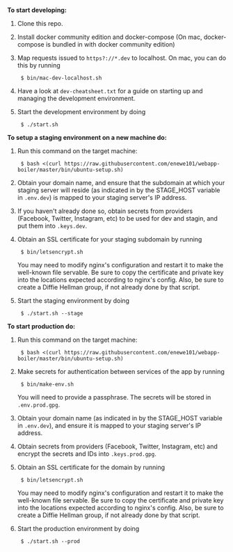 **To start developing:**

1. Clone this repo.
2. Install docker community edition and docker-compose (On mac,
   docker-compose is bundled in with docker community edition)
3. Map requests issued to `https?://*.dev` to localhost.  On mac, you can
   do this by running 

        $ bin/mac-dev-localhost.sh

4. Have a look at `dev-cheatsheet.txt` for a guide on starting up and
   managing the development environment.
5. Start the development environment by doing 

		$ ./start.sh

**To setup a staging environment on a new machine do:**

1. Run this command on the target machine:

        $ bash <(curl https://raw.githubusercontent.com/enewe101/webapp-boiler/master/bin/ubuntu-setup.sh)

2. Obtain your domain name, and ensure that the subdomain at which your staging
   server will reside (as indicated in by the STAGE\_HOST variable in 
   `.env.dev`) is mapped to your staging server's IP address.

3. If you haven't already done so, obtain secrets from providers (Facebook,
   Twitter, Instagram, etc) to be used for dev and stagin, and put them into 
   `.keys.dev`.

4. Obtain an SSL certificate for your staging subdomain by running

        $ bin/letsencrypt.sh

   You may need to modify nginx's configuration and restart it to make the
   well-known file servable.  Be sure to copy the certificate and private
   key into the locations expected according to nginx's config.  Also, be
   sure to create a Diffie Hellman group, if not already done by that 
   script.

3. Start the staging environment by doing 

        $ ./start.sh --stage


**To start production do:**

1. Run this command on the target machine:

        $ bash <(curl https://raw.githubusercontent.com/enewe101/webapp-boiler/master/bin/ubuntu-setup.sh)

2. Make secrets for authentication between services of the app by running

        $ bin/make-env.sh

   You will need to provide a passphrase.  The secrets will be stored in 
   `.env.prod.gpg`.

2. Obtain your domain name (as indicated in by the STAGE\_HOST variable in 
   `.env.dev`), and ensure it is mapped to your staging server's IP address.

3. Obtain secrets from providers (Facebook, Twitter, Instagram, etc) and
   encrypt the secrets and IDs into `.keys.prod.gpg`.

4. Obtain an SSL certificate for the domain by running

        $ bin/letsencrypt.sh

   You may need to modify nginx's configuration and restart it to make the
   well-known file servable.  Be sure to copy the certificate and private
   key into the locations expected according to nginx's config.  Also, be
   sure to create a Diffie Hellman group, if not already done by that 
   script.

5. Start the production environment by doing 

        $ ./start.sh --prod


